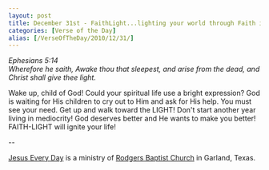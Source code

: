 ```yaml
---
layout: post
title: December 31st - FaithLight...lighting your world through Faith in
categories: [Verse of the Day]
alias: [/VerseOfTheDay/2010/12/31/]
---
```


_Ephesians 5:14  
Wherefore he saith, Awake thou that sleepest, and arise from the
dead, and Christ shall give thee light._

Wake up, child of God! Could your spiritual life use a bright
expression? God is waiting for His children to cry out to Him and ask
for His help. You must see your need. Get up and walk toward the
LIGHT! Don't start another year living in mediocrity! God deserves
better and He wants to make you better! FAITH-LIGHT will ignite your
life!

 --

<a href=http://jesuseveryday.net>Jesus Every Day</a> is a ministry of <a href=http://rodgersbaptist.net>Rodgers Baptist Church</a> in Garland, Texas.
